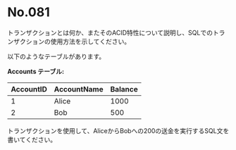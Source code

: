 # No.081

トランザクションとは何か、またそのACID特性について説明し、SQLでのトランザクションの使用方法を示してください。

以下のようなテーブルがあります。

**Accounts テーブル:**

| AccountID | AccountName | Balance |
|-----------|-------------|---------|
| 1         | Alice       | 1000    |
| 2         | Bob         | 500     |

トランザクションを使用して、AliceからBobへの200の送金を実行するSQL文を書いてください。
